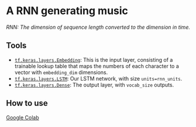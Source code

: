 # A RNN generating music

*RNN: The dimension of sequence length converted to the dimension in time.*

## Tools

* [`tf.keras.layers.Embedding`](https://www.tensorflow.org/api_docs/python/tf/keras/layers/Embedding): This is the input layer, consisting of a trainable lookup table that maps the numbers of each character to a vector with `embedding_dim` dimensions.
* [`tf.keras.layers.LSTM`](https://www.tensorflow.org/api_docs/python/tf/keras/layers/LSTM): Our LSTM network, with size `units=rnn_units`. 
* [`tf.keras.layers.Dense`](https://www.tensorflow.org/api_docs/python/tf/keras/layers/Dense): The output layer, with `vocab_size` outputs.

## How to use

[Google Colab](https://colab.research.google.com/github/depplenny/musico/blob/master/musico_nn/musico_nn.ipynb)